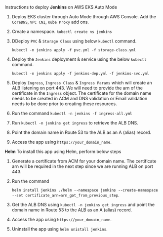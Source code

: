 Instructions to deploy **Jenkins** on AWS EKS Auto Mode
  1. Deploy EKS cluster through Auto Mode through AWS Console. Add the ` CoreDNS `, ` VPC CNI `, ` Kube Proxy ` add ons.
  2. Create a namespace. ` kubectl create ns jenkins `
  3. DDeploy `PVC` & `Storage Class` using below `kubectl` command.

     `kubectl -n jenkins apply -f pvc.yml -f storage-class.yml`
  4. Deploy the `Jenkins` deployment & service using the below `kubectl` command.

     ` kubectl -n jenkins apply -f jenkins-dep.yml -f jenkins-svc.yml `
  5. Deploy `Ingress`, `Ingress Class` & `Ingress Params` which will create an ALB listening on port 443. We will need to provide the arn of the certificate in the `Ingress` object. The certificate for the domain name needs to be created in ACM and DNS validation or Email validation needs to be done prior to creating these resources.
  6. Run the command ` kubectl -n jenkins -f ingress-all.yml `
  7. Run `kubectl -n jenkins get ingress` to retrieve the ALB DNS.
  8. Point the domain name in Route 53 to the ALB as an A (alias) record.
  9. Access the app using `https://your_domain_name`.

**Helm**
To install this app using Helm, perform below steps
  1. Generate a certificate from ACM for your domain name. The certificate arn will be required in the next step since we are running ALB on port 443.
  2. Run the command

     `helm install jenkins ./helm --namespace jenkins --create-namespace --set certificate_arn=arn_got_from_previous_step`.
  4. Get the ALB DNS using `kubectl -n jenkins get ingress` and point the domain name in Route 53 to the ALB as an A (alias) record.
  5. Access the app using `https://your_domain_name`.
  6. Uninstall the app using `helm unistall jenkins`.
